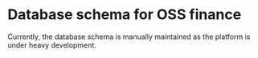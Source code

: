 # Database schema for OSS finance

Currently, the database schema is manually maintained as the platform is under heavy development.
